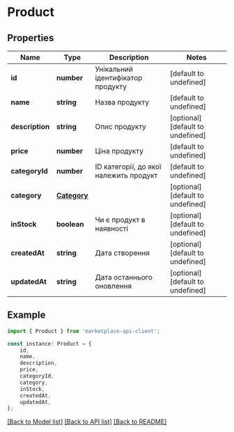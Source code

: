 # Product


## Properties

Name | Type | Description | Notes
------------ | ------------- | ------------- | -------------
**id** | **number** | Унікальний ідентифікатор продукту | [default to undefined]
**name** | **string** | Назва продукту | [default to undefined]
**description** | **string** | Опис продукту | [optional] [default to undefined]
**price** | **number** | Ціна продукту | [default to undefined]
**categoryId** | **number** | ID категорії, до якої належить продукт | [default to undefined]
**category** | [**Category**](Category.md) |  | [optional] [default to undefined]
**inStock** | **boolean** | Чи є продукт в наявності | [optional] [default to undefined]
**createdAt** | **string** | Дата створення | [optional] [default to undefined]
**updatedAt** | **string** | Дата останнього оновлення | [optional] [default to undefined]

## Example

```typescript
import { Product } from 'marketplace-api-client';

const instance: Product = {
    id,
    name,
    description,
    price,
    categoryId,
    category,
    inStock,
    createdAt,
    updatedAt,
};
```

[[Back to Model list]](../README.md#documentation-for-models) [[Back to API list]](../README.md#documentation-for-api-endpoints) [[Back to README]](../README.md)
